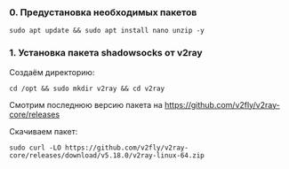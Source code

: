 ### 0. Предустановка необходимых пакетов

``sudo apt update && sudo apt install nano unzip -y``

### 1. Установка пакета shadowsocks от v2ray

Создаём директорию:

``cd /opt && sudo mkdir v2ray && cd v2ray``

Смотрим последнюю версию пакета на https://github.com/v2fly/v2ray-core/releases

Скачиваем пакет:

``sudo curl -LO https://github.com/v2fly/v2ray-core/releases/download/v5.18.0/v2ray-linux-64.zip``


